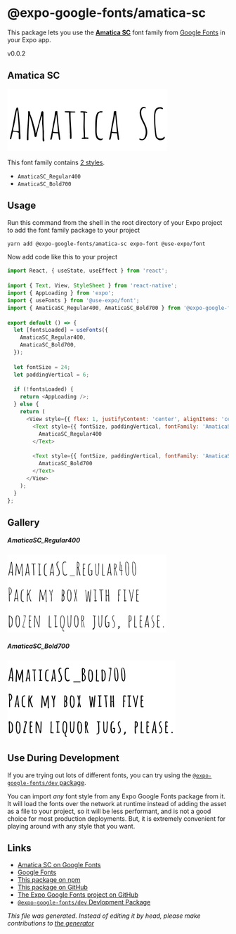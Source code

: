 # @expo-google-fonts/amatica-sc

This package lets you use the [**Amatica SC**](https://fonts.google.com/specimen/Amatica+SC) font family from [Google Fonts](https://fonts.google.com/) in your Expo app.

v0.0.2

## Amatica SC

![Amatica SC](./font-family.png)

This font family contains [2 styles](#gallery).

- `AmaticaSC_Regular400`
- `AmaticaSC_Bold700`

## Usage

Run this command from the shell in the root directory of your Expo project to add the font family package to your project
```sh
yarn add @expo-google-fonts/amatica-sc expo-font @use-expo/font
```

Now add code like this to your project
```js
import React, { useState, useEffect } from 'react';

import { Text, View, StyleSheet } from 'react-native';
import { AppLoading } from 'expo';
import { useFonts } from '@use-expo/font';
import { AmaticaSC_Regular400, AmaticaSC_Bold700 } from '@expo-google-fonts/amatica-sc';

export default () => {
  let [fontsLoaded] = useFonts({
    AmaticaSC_Regular400,
    AmaticaSC_Bold700,
  });

  let fontSize = 24;
  let paddingVertical = 6;

  if (!fontsLoaded) {
    return <AppLoading />;
  } else {
    return (
      <View style={{ flex: 1, justifyContent: 'center', alignItems: 'center' }}>
        <Text style={{ fontSize, paddingVertical, fontFamily: 'AmaticaSC_Regular400' }}>
          AmaticaSC_Regular400
        </Text>

        <Text style={{ fontSize, paddingVertical, fontFamily: 'AmaticaSC_Bold700' }}>
          AmaticaSC_Bold700
        </Text>
      </View>
    );
  }
};

```

## Gallery

##### AmaticaSC_Regular400
![AmaticaSC_Regular400](./39a7e41edc371bdb0e8356c4e9f69ea62594cfd412fbb1f5c45a32c0a5e75516.ttf.png)

##### AmaticaSC_Bold700
![AmaticaSC_Bold700](./4ead630d51d6f70a5e14a17fec1bffc04c9a13118b217101fd42eac20be2ae66.ttf.png)


## Use During Development

If you are trying out lots of different fonts, you can try using the [`@expo-google-fonts/dev` package](https://www.npmjs.com/package/@expo-google-fonts/dev).

You can import *any* font style from any Expo Google Fonts package from it. It will load the fonts
over the network at runtime instead of adding the asset as a file to your project, so it will be 
less performant, and is not a good choice for most production deployments. But, it is extremely convenient
for playing around with any style that you want.

## Links

- [Amatica SC on Google Fonts](https://fonts.google.com/specimen/Amatica+SC)
- [Google Fonts](https://fonts.google.com/)
- [This package on npm](https://www.npmjs.com/package/@expo-google-fonts/amatica-sc)
- [This package on GitHub](https://github.com/expo/google-fonts/tree/master/font-packages/amatica-sc)
- [The Expo Google Fonts project on GitHub](https://github.com/expo/google-fonts)
- [`@expo-google-fonts/dev` Devlopment Package](https://github.com/expo/google-fonts/tree/master/font-packages/dev)


*This file was generated. Instead of editing it by head, please make contributions to [the generator](https://github.com/expo/google-fonts/tree/master/packages/generator)*
